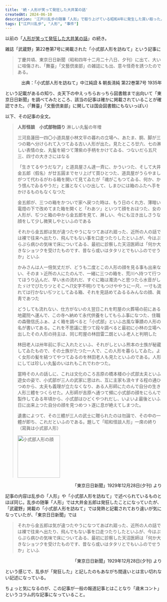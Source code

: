 ```yaml
---
title: '続・人形が笑って発狂した大井某の話'
createdAt: 2024-06-10
description: '江戸川乱歩の随筆「人形」で取り上げている昭和4年に発生した買い取った人形が笑う姿を見て発狂した人についての続き'
tags: ["江戸川乱歩", "人形", "事件"]
---
```


以前の「[人形が笑って発狂した大井某の話](/archives/20240610003/)」の続き。

雑誌「武蔵野」第22巻第7号に掲載された「小式部人形を訪ねて」という記事に

> 丁慶共頃、東京日日新聞（昭和四年十二月二十八日、夕刊）に出て、大いに喧傷され、「舞臺」「文藝倶楽部」の雑誌にも出、意々怪奇を誘つたのである。
<p style="text-align:right;">出典：「小式部人形を訪ねて」中江純詮 & 朝長淸純 第22巻第7号 1935年</p>

という記載があるの知り、炎天下の中えっちらおっちら図書館まで出向いて「東京日日新聞」を調べてみたところ、該当の記事は確かに掲載されていることが確認できた。（「舞臺」「文藝倶楽部」に関しては国会図書館にもないっぽい）

以下、その記事の全文。

> **人形怪談　小式部物語り** 淋しい丸髷の年増
> 
>三河島蓮田一四〇小道具屋小林文平の暮れの立場へ、あたま、胴、脚が三つの箱へ分けられて入つてゐる古い人形が出た。見たところ廿六、七の淋しい表情の女、丸髷を結つて薄紫の手柄をかけてゐる、つないだら五尺三、四寸の大きさにはなる
> 
> 「生きてるやうだなア」と道具屋さん達一斉に、かういつた、そして大井金五郎（假名）が廿五圓までセリ上げて買ひとつた、道具屋がうらやましがつて代わるがわる箱を開いて見てゐたが「魂がこもつてゐる、何か、かう恨んでゐるやうだ」と誰となくいひ出して、しまひには箱のふたへ手をかけるものもなくなつた
> 
> 金五郎が、三つの箱をかついで家へ戻つた時は、もう日のくれ方、薄暗い電燈の下で改めてまた箱を開くと「わあツ」といつて顔をおほつた、女の人形が、ぢつと箱の中から金五郎を見て、淋しい、今にも泣き出しさうな顔をして少し微笑しやといふのである
> 
> それから金五郎は気が違つたやうになつてあばれ廻った、近所の人の話では裸で往来へ出たり、飛んでもない事を口走つたりしたといふが、今はぷらぷら病ひの気味で床についてゐる、最初に診察した天沼医師は「何か大きなショツクを受けたものです、昔なら或いはタタリとでもいふのでせうか」といふ
> 
> かみさんは人一倍気丈だが、どうも二度とこの人形の顔を見る事も出来ない、そのまゝ近所の人にたのんで、一緒に三つの箱を、荒川へ持つて行つてほうり込んだ、早い水の流れだ、すぐに箱は濁流へと思つたら水音がしたゞけでぴたりツとそこへ(1文字不明)りでもつけややうに一尺、一寸も流れては行かないぢツとしてゐる箱、それを見詰めてゐるるみんなの顔、眞靑であつた
> 
> どうしても流れない、仕方がないのえ翌日これを町屋の火葬場の前にある地蔵院へ運んで、この寺へ納めて永代供養をしてもらふ事になつた、住職の森徹信氏ふぁ、よく箱を調べると「小式部」といふ古風な筆蹟の人形の名が書いてある。これを不思議に思つて段々調べると最初に小林の立場へ出したその人形の持主は、同じ町屋の林田雷二朗といふ老人と判明した
> 
> 林田老人は卅年前に手に入れたといふ、それがしといふ熊本の士族が秘蔵してゐたもので、その士族がたつた一人で、この人形を暮らしてゐた。よく女形の髪を結つてやつてゐるのを林田老人も見たといふのである。人形にしては珍しい丸髷のいはれもこれでわかつた。
> 
> 當時その人の話しに、これは文化のころ吉原の橋本楼の小式部太夫といふ遊女の姿で、小式部が三人の武家に思はれ、互に主家も浪々する程の通ひつめから、太夫も義理が立たなくなり、ある人形師にたのんで自分の生き人形三體をつくらせた。人形師が吉原へ通つて頻に小式部の顔をにらんで製作してゐる年頃から、小式部はひどくやつれだし、いよいよ最後といふ日に出来上つた自分の顔を見つめつゝ遂に息が絶えてしまつた。
> 
> 遺書によつて、その三體が三人の武士に贈られたのは勿論で、その中の一體が即ち、これだといふのである。題して「昭和怪談人形」一席の終り（寫眞は小式部人形）
> 
> <img src="https://i.gyazo.com/b8d86b8020175e6d23f32fda385a9cdc.png" alt="小式部人形の顔" style="width:136px;">  

<p style="text-align:right;">「東京日日新聞」1929年12月28日(夕刊) より</p>

記事の内容は乱歩の「人形」や「小式部人形を訪ねて」で述べられているものとほぼ同じ。乱歩の随筆「人形」では大井金五郎は発狂したことになっていたが、「武蔵野」掲載の「小式部人形を訪ねて」では発熱と記載されており違いが気になっていたが、「東京日日新聞」では

> それから金五郎は気が違つたやうになつてあばれ廻った、近所の人の話では裸で往来へ出たり、飛んでもない事を口走つたりしたといふが、今はぷらぷら病ひの気味で床についてゐる、最初に診察した天沼医師は「何か大きなショツクを受けたものです、昔なら或いはタタリとでもいふのでせうか」といふ
<p style="text-align:right;">「東京日日新聞」1929年12月28日(夕刊) より</p>

という感じで、乱歩が「発狂した」と記したのもあながち間違いとは言い切れない記述になっている。

ちょっと気になるのが、この記事が一般の報道記事とはことなり「歳末コント」というコラム的な記事になっていること。
